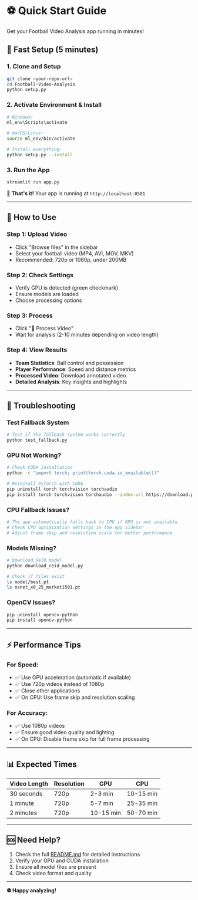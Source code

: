 # ⚽ Quick Start Guide

Get your Football Video Analysis app running in minutes!

## 🚀 Fast Setup (5 minutes)

### 1. Clone and Setup
```bash
git clone <your-repo-url>
cd Football-Video-Analysis
python setup.py
```

### 2. Activate Environment & Install
```bash
# Windows:
ml_env\Scripts\activate

# macOS/Linux:
source ml_env/bin/activate

# Install everything:
python setup.py --install
```

### 3. Run the App
```bash
streamlit run app.py
```

🎉 **That's it!** Your app is running at `http://localhost:8501`

---

## 📱 How to Use

### Step 1: Upload Video
- Click "Browse files" in the sidebar
- Select your football video (MP4, AVI, MOV, MKV)
- Recommended: 720p or 1080p, under 200MB

### Step 2: Check Settings
- Verify GPU is detected (green checkmark)
- Ensure models are loaded
- Choose processing options

### Step 3: Process
- Click "🚀 Process Video"
- Wait for analysis (2-10 minutes depending on video length)

### Step 4: View Results
- **Team Statistics**: Ball control and possession
- **Player Performance**: Speed and distance metrics
- **Processed Video**: Download annotated video
- **Detailed Analysis**: Key insights and highlights

---

## 🔧 Troubleshooting

### Test Fallback System
```bash
# Test if the fallback system works correctly
python test_fallback.py
```

### GPU Not Working?
```bash
# Check CUDA installation
python -c "import torch; print(torch.cuda.is_available())"

# Reinstall PyTorch with CUDA
pip uninstall torch torchvision torchaudio
pip install torch torchvision torchaudio --index-url https://download.pytorch.org/whl/cu118
```

### CPU Fallback Issues?
```bash
# The app automatically falls back to CPU if GPU is not available
# Check CPU optimization settings in the app sidebar
# Adjust frame skip and resolution scale for better performance
```

### Models Missing?
```bash
# Download ReID model
python download_reid_model.py

# Check if files exist
ls model/best.pt
ls osnet_x0_25_market1501.pt
```

### OpenCV Issues?
```bash
pip uninstall opencv-python
pip install opencv-python
```

---

## ⚡ Performance Tips

### For Speed:
- ✅ Use GPU acceleration (automatic if available)
- ✅ Use 720p videos instead of 1080p
- ✅ Close other applications
- ✅ On CPU: Use frame skip and resolution scaling

### For Accuracy:
- ✅ Use 1080p videos
- ✅ Ensure good video quality and lighting
- ✅ On CPU: Disable frame skip for full frame processing

---

## 📊 Expected Times

| Video Length | Resolution | GPU | CPU |
|-------------|------------|-----|-----|
| 30 seconds  | 720p       | 2-3 min | 10-15 min |
| 1 minute    | 720p       | 5-7 min | 25-35 min |
| 2 minutes   | 720p       | 10-15 min | 50-70 min |

---

## 🆘 Need Help?

1. Check the full [README.md](README.md) for detailed instructions
2. Verify your GPU and CUDA installation
3. Ensure all model files are present
4. Check video format and quality

---

**⚽ Happy analyzing!** 